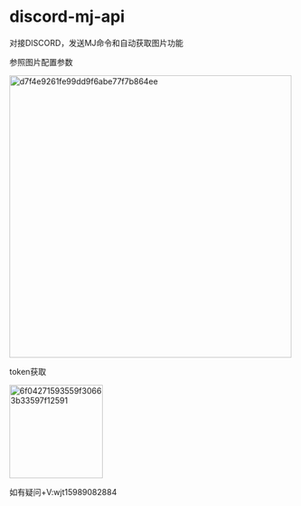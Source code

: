 # discord-mj-api
对接DISCORD，发送MJ命令和自动获取图片功能

参照图片配置参数

<img width="499" alt="d7f4e9261fe99dd9f6abe77f7b864ee" src="https://github.com/wjt07/discord-mj-api/assets/25340843/4e4c3f7b-e253-44a4-b44a-d6e2fc1e7183"> 

token获取

<img width="165" alt="6f04271593559f30663b33597f12591" src="https://github.com/wjt07/discord-mj-api/assets/25340843/5834c853-7650-4e41-b750-139758f430f1">

如有疑问+V:wjt15989082884
